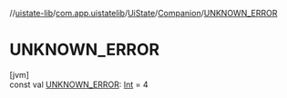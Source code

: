 //[uistate-lib](../../../../index.md)/[com.app.uistatelib](../../index.md)/[UiState](../index.md)/[Companion](index.md)/[UNKNOWN_ERROR](-u-n-k-n-o-w-n_-e-r-r-o-r.md)

# UNKNOWN_ERROR

[jvm]\
const val [UNKNOWN_ERROR](-u-n-k-n-o-w-n_-e-r-r-o-r.md): [Int](https://kotlinlang.org/api/latest/jvm/stdlib/kotlin/-int/index.html) = 4
